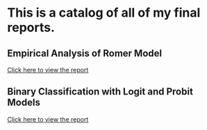 # This is a catalog of all of my final reports.

## Empirical Analysis of Romer Model
[Click here to view the report](https://tjb510.github.io/Tyler_Brown_STAT331_Final_Project.html)

## Binary Classification with Logit and Probit Models
[Click here to view the report](https://tjb510.github.io/STAT434_Final_Project.html)
